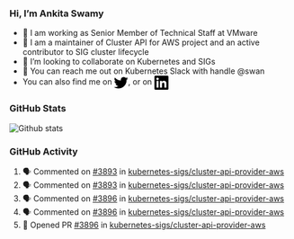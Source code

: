 ### Hi, I’m Ankita Swamy

- 💼 I am working as Senior Member of Technical Staff at VMware
- 👀 I am a maintainer of Cluster API for AWS project and an active contributor to SIG cluster lifecycle
- 💞️ I’m looking to collaborate on Kubernetes and SIGs
- 💬 You can reach me out on Kubernetes Slack with handle @swan
- You can also find me on <a href="https://twitter.com/SwamyAnkita" target="blank"><img align="center" src="https://raw.githubusercontent.com/Ankitasw/Ankitasw/master/svg/twitter.svg" alt="Ankitasw" height="25" width="25" color="#1DA1f2" /></a>, or on <a href="https://www.linkedin.com/in/Ankitaswamy/" target="blank"><img align="center" src="https://raw.githubusercontent.com/Ankitasw/Ankitasw/master/svg/linkedin.svg" alt="Ankitasw" height="25" width="25" /></a>

### GitHub Stats
![Github stats](https://github-readme-stats.vercel.app/api?username=Ankitasw&count_private=true&show_icons=true&theme=tokyonight)

### GitHub Activity 
<!--START_SECTION:activity-->
1. 🗣 Commented on [#3893](https://github.com/kubernetes-sigs/cluster-api-provider-aws/issues/3893) in [kubernetes-sigs/cluster-api-provider-aws](https://github.com/kubernetes-sigs/cluster-api-provider-aws)
2. 🗣 Commented on [#3893](https://github.com/kubernetes-sigs/cluster-api-provider-aws/issues/3893) in [kubernetes-sigs/cluster-api-provider-aws](https://github.com/kubernetes-sigs/cluster-api-provider-aws)
3. 🗣 Commented on [#3896](https://github.com/kubernetes-sigs/cluster-api-provider-aws/issues/3896) in [kubernetes-sigs/cluster-api-provider-aws](https://github.com/kubernetes-sigs/cluster-api-provider-aws)
4. 🗣 Commented on [#3896](https://github.com/kubernetes-sigs/cluster-api-provider-aws/issues/3896) in [kubernetes-sigs/cluster-api-provider-aws](https://github.com/kubernetes-sigs/cluster-api-provider-aws)
5. 💪 Opened PR [#3896](https://github.com/kubernetes-sigs/cluster-api-provider-aws/pull/3896) in [kubernetes-sigs/cluster-api-provider-aws](https://github.com/kubernetes-sigs/cluster-api-provider-aws)
<!--END_SECTION:activity-->
